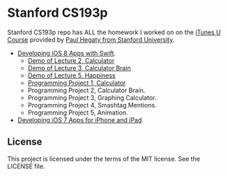 # Stanford CS193p

Stanford CS193p repo has ALL the homework I worked on on the [iTunes U Course] provided by [Paul Hegaty from Stanford University]. 

  * [Developing iOS 8 Apps with Swift].
    * [Demo of Lecture 2, Calculator]
    * [Demo of Lecture 3, Calculator Brain]
    * [Demo of Lecture 5, Happiness]
    * [Programming Project 1, Calculator]
    * Programming Project 2, Calculator Brain.
    * Programming Project 3, Graphing Calculator.
    * Programming Project 4, Smashtag Mentions.
    * Programming Project 5, Animation.
  * [Developing iOS 7 Apps for iPhone and iPad].


License
----

This project is licensed under the terms of the MIT license. See the LICENSE file.

[iTunes U Course]:https://itunes.apple.com/us/institution/stanford/id384228265
[Paul Hegaty from Stanford University]:http://web.stanford.edu/class/cs193p/cgi-bin/drupal/
[Developing iOS 8 Apps with Swift]:https://itunes.apple.com/us/course/developing-ios-8-apps-swift/id961180099
[Developing iOS 7 Apps for iPhone and iPad]:https://itunes.apple.com/us/course/developing-ios-7-apps-for/id733644550
[Demo of Lecture 2, Calculator]:https://github.com/antonio081014/Stanford-CS193p/releases/tag/v2014.W.lecture2
[Demo of Lecture 3, Calculator Brain]:https://github.com/antonio081014/Stanford-CS193p/releases/tag/v2014.W.lecture3
[Programming Project 1, Calculator]:https://github.com/antonio081014/Stanford-CS193p/releases/tag/v2014.W.project1
[Demo of Lecture 5, Happiness]:https://github.com/antonio081014/Stanford-CS193p/releases/tag/v2014.W.lecture5
